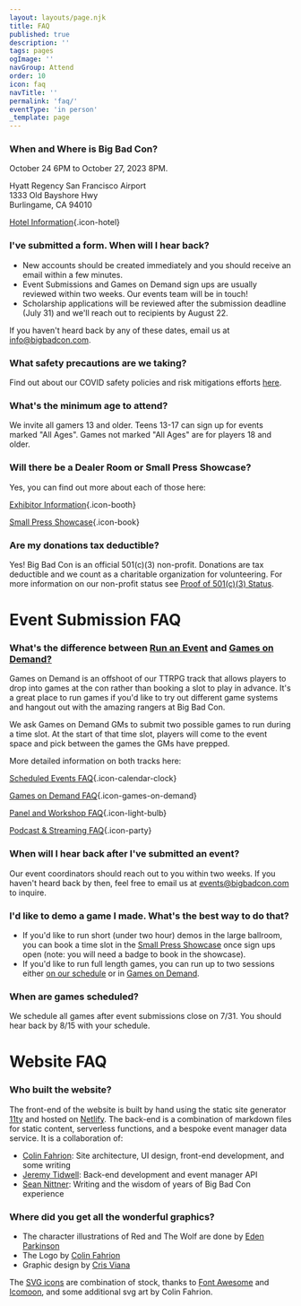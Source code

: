 ```yaml
---
layout: layouts/page.njk
title: FAQ
published: true
description: ''
tags: pages
ogImage: ''
navGroup: Attend
order: 10
icon: faq
navTitle: ''
permalink: 'faq/'
eventType: 'in person'
_template: page
---
```


### When and Where is Big Bad Con?

October 24 6PM to October 27, 2023 8PM.

Hyatt Regency San Francisco Airport\
1333 Old Bayshore Hwy\
Burlingame, CA 94010

<!--Big Bad Con Group Rate: $139/night ([booking link](https://www.hyatt.com/en-US/group-booking/SFOBU/G-BBC3)) -->

[Hotel Information](/hotel){.icon-hotel}

### I've submitted a form. When will I hear back?

* New accounts should be created immediately and you should receive an email within a few minutes.
* Event Submissions and Games on Demand sign ups are usually reviewed within two weeks. Our events team will be in touch!
* Scholarship applications will be reviewed after the submission deadline (July 31) and we'll reach out to recipients by August 22.

If you haven't heard back by any of these dates, email us at info@bigbadcon.com.

### What safety precautions are we taking?

Find out about our COVID safety policies and risk mitigations efforts [here](/public-health-policy).

### What's the minimum age to attend?

We invite all gamers 13 and older. Teens 13-17 can sign up for events marked "All Ages". Games not marked "All Ages" are for players 18 and older.

### Will there be a Dealer Room or Small Press Showcase?

Yes, you can find out more about each of those here:

[Exhibitor Information](/exhibitor-information){.icon-booth}

[Small Press Showcase](/small-press-showcase){.icon-book}

### Are my donations tax deductible?

Yes! Big Bad Con is an official 501(c)(3) non-profit. Donations are tax deductible and we count as a charitable organization for volunteering. For more information on our non-profit status see [Proof of 501(c)(3) Status](/non-profit).

# Event Submission FAQ

### What's the difference between [Run an Event](https://www.bigbadcon.com/run-an-event/) and [Games on Demand?](<> "https://www.bigbadcon.com/games-on-demand/")

Games on Demand is an offshoot of our TTRPG track that allows players to drop into games at the con rather than booking a slot to play in advance. It's a great place to run games if you'd like to try out different game systems and hangout out with the amazing rangers at Big Bad Con.

We ask Games on Demand GMs to submit two possible games to run during a time slot. At the start of that time slot, players will come to the event space and pick between the games the GMs have prepped.

More detailed information on both tracks here:

[Scheduled Events FAQ](https://www.bigbadcon.com/scheduled-events-faq/){.icon-calendar-clock}

[Games on Demand FAQ](/games-on-demand-how-it-works/){.icon-games-on-demand}

[Panel and Workshop FAQ](https://www.bigbadcon.com/panel-faq/){.icon-light-bulb}

[Podcast & Streaming FAQ](https://www.bigbadcon.com/podcast-streaming-faq/){.icon-party}

### When will I hear back after I've submitted an event?

Our event coordinators should reach out to you within two weeks. If you haven't heard back by then, feel free to email us at events@bigbadcon.com to inquire.

### I'd like to demo a game I made. What's the best way to do that?

* If you'd like to run short (under two hour) demos in the large ballroom, you can book a time slot in the [Small Press Showcase](https://www.bigbadcon.com/small-press-showcase/) once sign ups open (note: you will need a badge to book in the showcase).
* If you'd like to run full length games, you can run up to two sessions either [on our schedule](https://www.bigbadcon.com/run-an-event/) or in [Games on Demand](https://www.bigbadcon.com/games-on-demand/).

### When are games scheduled?

We schedule all games after event submissions close on 7/31. You should hear back by 8/15 with your schedule.

# Website FAQ

### Who built the website?

The front-end of the website is built by hand using the static site generator [11ty](https://www.11ty.dev) and hosted on [Netlify](https://www.netlify.com). The back-end is a combination of markdown files for static content, serverless functions, and a bespoke event manager data service. It is a collaboration of:

* [Colin Fahrion](/staff/#colin-fahrion): Site architecture, UI design, front-end development, and some writing
* [Jeremy Tidwell](/staff/#jeremy-tidwell): Back-end development and event manager API
* [Sean Nittner](/staff/#sean-nittner): Writing and the wisdom of years of Big Bad Con experience

### Where did you get all the wonderful graphics?

* The character illustrations of Red and The Wolf are done by [Eden Parkinson](https://eden-parkinson.com)
* The Logo by [Colin Fahrion](/staff/#colin-fahrion)
* Graphic design by [Cris Viana](/staff/#cris-viana)

The [SVG icons](/icons) are combination of stock, thanks to [Font Awesome](https://fontawesome.com/license) and [Icomoon](https://icomoon.io), and some additional svg art by Colin Fahrion.
